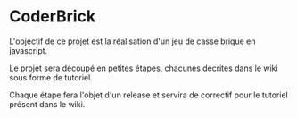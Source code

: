 # CoderBrick
L'objectif de ce projet est la réalisation d'un jeu de casse brique en javascript.

Le projet sera découpé en petites étapes, chacunes décrites dans le wiki sous forme de tutoriel. 

Chaque étape fera l'objet d'un release et servira de correctif pour le tutoriel présent dans le wiki.
